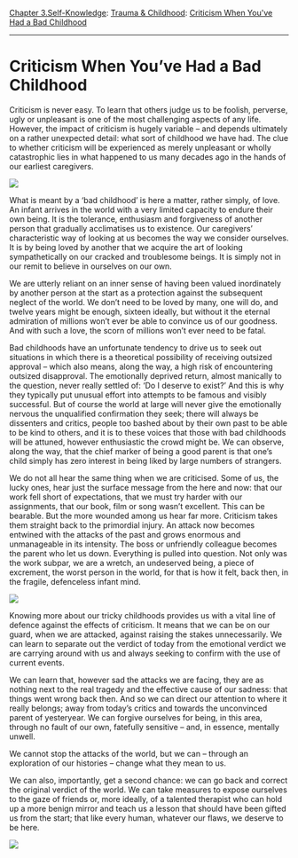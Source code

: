 [Chapter 3.Self-Knowledge](https://www.theschooloflife.com/thebookoflife/category/self-knowledge/): [Trauma & Childhood](https://www.theschooloflife.com/thebookoflife/category/self-knowledge/trauma-childhood/): [Criticism When You've Had a Bad Childhood](https://www.theschooloflife.com/thebookoflife/criticism-when-youve-had-a-bad-childhood/)

* * *

# Criticism When You’ve Had a Bad Childhood

Criticism is never easy. To learn that others judge us to be foolish, perverse, ugly or unpleasant is one of the most challenging aspects of any life. However, the impact of criticism is hugely variable – and depends ultimately on a rather unexpected detail: what sort of childhood we have had. The clue to whether criticism will be experienced as merely unpleasant or wholly catastrophic lies in what happened to us many decades ago in the hands of our earliest caregivers.

![](http://www.tate.org.uk/sites/default/files/styles/width-480/public/electricprisms1913_0.jpg)

What is meant by a ‘bad childhood’ is here a matter, rather simply, of love. An infant arrives in the world with a very limited capacity to endure their own being. It is the tolerance, enthusiasm and forgiveness of another person that gradually acclimatises us to existence. Our caregivers’ characteristic way of looking at us becomes the way we consider ourselves. It is by being loved by another that we acquire the art of looking sympathetically on our cracked and troublesome beings. It is simply not in our remit to believe in ourselves on our own.

We are utterly reliant on an inner sense of having been valued inordinately by another person at the start as a protection against the subsequent neglect of the world. We don’t need to be loved by many, one will do, and twelve years might be enough, sixteen ideally, but without it the eternal admiration of millions won’t ever be able to convince us of our goodness. And with such a love, the scorn of millions won’t ever need to be fatal.

Bad childhoods have an unfortunate tendency to drive us to seek out situations in which there is a theoretical possibility of receiving outsized approval – which also means, along the way, a high risk of encountering outsized disapproval. The emotionally deprived return, almost manically to the question, never really settled of: ‘Do I deserve to exist?’ And this is why they typically put unusual effort into attempts to be famous and visibly successful. But of course the world at large will never give the emotionally nervous the unqualified confirmation they seek; there will always be dissenters and critics, people too bashed about by their own past to be able to be kind to others, and it is to these voices that those with bad childhoods will be attuned, however enthusiastic the crowd might be. We can observe, along the way, that the chief marker of being a good parent is that one’s child simply has zero interest in being liked by large numbers of strangers.

We do not all hear the same thing when we are criticised. Some of us, the lucky ones, hear just the surface message from the here and now: that our work fell short of expectations, that we must try harder with our assignments, that our book, film or song wasn’t excellent. This can be bearable. But the more wounded among us hear far more. Criticism takes them straight back to the primordial injury. An attack now becomes entwined with the attacks of the past and grows enormous and unmanageable in its intensity. The boss or unfriendly colleague becomes the parent who let us down. Everything is pulled into question. Not only was the work subpar, we are a wretch, an undeserved being, a piece of excrement, the worst person in the world, for that is how it felt, back then, in the fragile, defenceless infant mind.

![](https://courtauld.ac.uk/wp-content/uploads/port/ol/P-1984-AH-286-png-11107.jpg)

Knowing more about our tricky childhoods provides us with a vital line of defence against the effects of criticism. It means that we can be on our guard, when we are attacked, against raising the stakes unnecessarily. We can learn to separate out the verdict of today from the emotional verdict we are carrying around with us and always seeking to confirm with the use of current events.

We can learn that, however sad the attacks we are facing, they are as nothing next to the real tragedy and the effective cause of our sadness: that things went wrong back then. And so we can direct our attention to where it really belongs; away from today’s critics and towards the unconvinced parent of yesteryear. We can forgive ourselves for being, in this area, through no fault of our own, fatefully sensitive – and, in essence, mentally unwell.

We cannot stop the attacks of the world, but we can – through an exploration of our histories – change what they mean to us.

We can also, importantly, get a second chance: we can go back and correct the original verdict of the world. We can take measures to expose ourselves to the gaze of friends or, more ideally, of a talented therapist who can hold up a more benign mirror and teach us a lesson that should have been gifted us from the start; that like every human, whatever our flaws, we deserve to be here.

[![](https://img.youtube.com/vi/BTzW1ol5vkc/0.jpg)](https://www.youtube.com/embed/BTzW1ol5vkc '')
